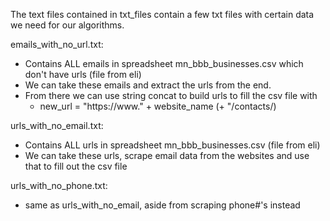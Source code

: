 The text files contained in txt_files contain a few txt files with certain data we need for our algorithms.

emails_with_no_url.txt:
- Contains ALL emails in spreadsheet mn_bbb_businesses.csv which don't have urls (file from eli)
- We can take these emails and extract the urls from the end.
- From there we can use string concat to build urls to fill the csv file with
  - new_url = "https://www." + website_name (+ "/contacts/)


urls_with_no_email.txt:
- Contains ALL urls in spreadsheet mn_bbb_businesses.csv (file from eli)
- We can take these urls, scrape email data from the websites and use that to fill out the csv file


urls_with_no_phone.txt:
- same as urls_with_no_email, aside from scraping phone#'s instead


